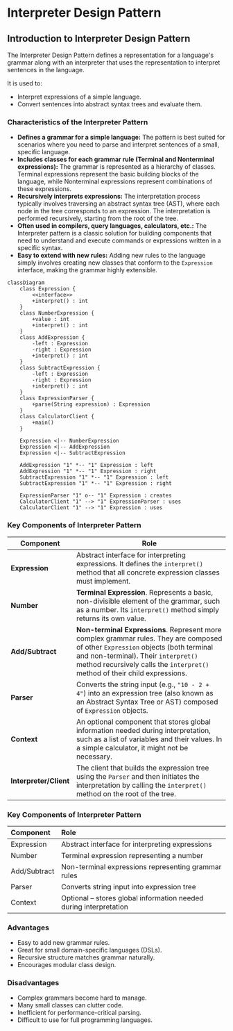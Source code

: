 # Interpreter Design Pattern

## Introduction to Interpreter Design Pattern

The Interpreter Design Pattern defines a representation for a language's grammar along with an interpreter that uses the representation to interpret sentences in the language.

It is used to:

* Interpret expressions of a simple language.
* Convert sentences into abstract syntax trees and evaluate them.

### Characteristics of the Interpreter Pattern

* **Defines a grammar for a simple language:** The pattern is best suited for scenarios where you need to parse and interpret sentences of a small, specific language.
* **Includes classes for each grammar rule (Terminal and Nonterminal expressions):** The grammar is represented as a hierarchy of classes. Terminal expressions represent the basic building blocks of the language, while Nonterminal expressions represent combinations of these expressions.
* **Recursively interprets expressions:** The interpretation process typically involves traversing an abstract syntax tree (AST), where each node in the tree corresponds to an expression. The interpretation is performed recursively, starting from the root of the tree.
* **Often used in compilers, query languages, calculators, etc.:** The Interpreter pattern is a classic solution for building components that need to understand and execute commands or expressions written in a specific syntax.
* **Easy to extend with new rules:** Adding new rules to the language simply involves creating new classes that conform to the `Expression` interface, making the grammar highly extensible.

```mermaid
classDiagram
    class Expression {
        <<interface>>
        +interpret() : int
    }
    class NumberExpression {
        +value : int
        +interpret() : int
    }
    class AddExpression {
        -left : Expression
        -right : Expression
        +interpret() : int
    }
    class SubtractExpression {
        -left : Expression
        -right : Expression
        +interpret() : int
    }
    class ExpressionParser {
        +parse(String expression) : Expression
    }
    class CalculatorClient {
        +main()
    }

    Expression <|-- NumberExpression
    Expression <|-- AddExpression
    Expression <|-- SubtractExpression
    
    AddExpression "1" *-- "1" Expression : left
    AddExpression "1" *-- "1" Expression : right
    SubtractExpression "1" *-- "1" Expression : left
    SubtractExpression "1" *-- "1" Expression : right

    ExpressionParser "1" o-- "1" Expression : creates
    CalculatorClient "1" --> "1" ExpressionParser : uses
    CalculatorClient "1" --> "1" Expression : uses
```


### Key Components of Interpreter Pattern

| Component         | Role                                                                |
| ----------------- | ------------------------------------------------------------------- |
| **Expression** | Abstract interface for interpreting expressions. It defines the `interpret()` method that all concrete expression classes must implement. |
| **Number** | **Terminal Expression**. Represents a basic, non-divisible element of the grammar, such as a number. Its `interpret()` method simply returns its own value. |
| **Add/Subtract** | **Non-terminal Expressions**. Represent more complex grammar rules. They are composed of other `Expression` objects (both terminal and non-terminal). Their `interpret()` method recursively calls the `interpret()` method of their child expressions. |
| **Parser** | Converts the string input (e.g., `"10 - 2 + 4"`) into an expression tree (also known as an Abstract Syntax Tree or AST) composed of `Expression` objects. |
| **Context** | An optional component that stores global information needed during interpretation, such as a list of variables and their values. In a simple calculator, it might not be necessary. |
| **Interpreter/Client** | The client that builds the expression tree using the `Parser` and then initiates the interpretation by calling the `interpret()` method on the root of the tree. |


### Key Components of Interpreter Pattern

| Component | Role |
| :--- | :--- |
| Expression | Abstract interface for interpreting expressions |
| Number | Terminal expression representing a number |
| Add/Subtract | Non-terminal expressions representing grammar rules |
| Parser | Converts string input into expression tree |
| Context | Optional – stores global information needed during interpretation |

### Advantages
- Easy to add new grammar rules.
- Great for small domain-specific languages (DSLs).
- Recursive structure matches grammar naturally.
- Encourages modular class design.

### Disadvantages
- Complex grammars become hard to manage.
- Many small classes can clutter code.
- Inefficient for performance-critical parsing.
- Difficult to use for full programming languages.
